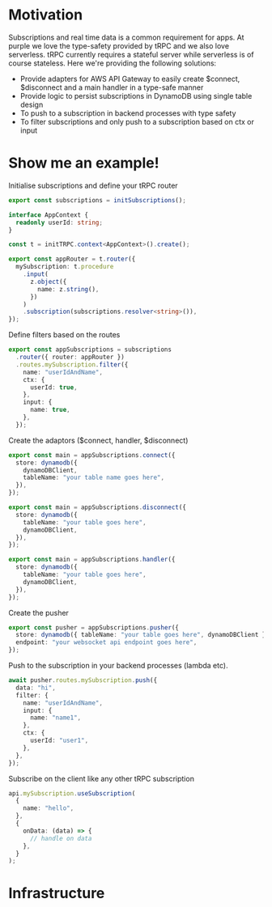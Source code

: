 # Motivation

Subscriptions and real time data is a common requirement for apps. At purple we love the type-safety provided by tRPC and we also love serverless. tRPC currently requires a stateful server while serverless is of course stateless. Here we're providing the following solutions:

- Provide adapters for AWS API Gateway to easily create $connect, $disconnect and a main handler in a type-safe manner
- Provide logic to persist subscriptions in DynamoDB using single table design
- To push to a subscription in backend processes with type safety
- To filter subscriptions and only push to a subscription based on ctx or input

# Show me an example!

Initialise subscriptions and define your tRPC router

```typescript
export const subscriptions = initSubscriptions();

interface AppContext {
  readonly userId: string;
}

const t = initTRPC.context<AppContext>().create();

export const appRouter = t.router({
  mySubscription: t.procedure
    .input(
      z.object({
        name: z.string(),
      })
    )
    .subscription(subscriptions.resolver<string>()),
});
```

Define filters based on the routes

```typescript
export const appSubscriptions = subscriptions
  .router({ router: appRouter })
  .routes.mySubscription.filter({
    name: "userIdAndName",
    ctx: {
      userId: true,
    },
    input: {
      name: true,
    },
  });
```

Create the adaptors ($connect, handler, $disconnect)

```typescript
export const main = appSubscriptions.connect({
  store: dynamodb({
    dynamoDBClient,
    tableName: "your table name goes here",
  }),
});
```

```typescript
export const main = appSubscriptions.disconnect({
  store: dynamodb({
    tableName: "your table goes here",
    dynamoDBClient,
  }),
});
```

```typescript
export const main = appSubscriptions.handler({
  store: dynamodb({
    tableName: "your table goes here",
    dynamoDBClient,
  }),
});
```

Create the pusher

```typescript
export const pusher = appSubscriptions.pusher({
  store: dynamodb({ tableName: "your table goes here", dynamoDBClient }),
  endpoint: "your websocket api endpoint goes here",
});
```

Push to the subscription in your backend processes (lambda etc).

```typescript
await pusher.routes.mySubscription.push({
  data: "hi",
  filter: {
    name: "userIdAndName",
    input: {
      name: "name1",
    },
    ctx: {
      userId: "user1",
    },
  },
});
```

Subscribe on the client like any other tRPC subscription

```typescript
api.mySubscription.useSubscription(
  {
    name: "hello",
  },
  {
    onData: (data) => {
      // handle on data
    },
  }
);
```

# Infrastructure
